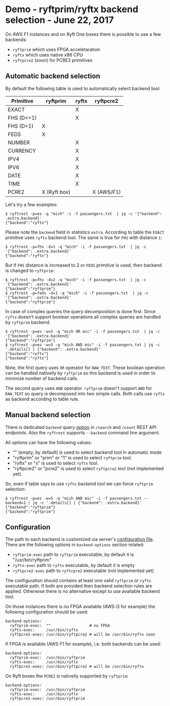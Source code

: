 # Demo - ryftprim/ryftx backend selection - June 22, 2017

On AWS F1 instances and on Ryft One boxes there is possible to use a few
backends:
- `ryftprim` which uses FPGA acceletaration
- `ryftx` which uses native x86 CPU
- `ryftpcre2` (soon) for PCRE2 primitives


## Automatic backend selection

By default the following table is used to automatically select backend tool:

| Primitive  | ryftprim     | ryftx | ryftpcre2  |
| ---------- | ------------ | ----- | ---------- |
| EXACT      |              |   X   |            |
| FHS (D<=1) |              |   X   |            |
| FHS (D>1)  |    X         |       |            |
| FEDS       |    X         |       |            |
| NUMBER     |              |   X   |            |
| CURRENCY   |              |   X   |            |
| IPV4       |              |   X   |            |
| IPV6       |              |   X   |            |
| DATE       |              |   X   |            |
| TIME       |              |   X   |            |
| PCRE2      | X (Ryft box) |       | X (AWS/F1) |


Let's try a few examples:

```{.sh}
$ ryftrest -p=es -q "mich" -i -f passengers.txt  | jq -c '{"backend": .extra.backend}'
{"backend":"ryftx"}
```

Please note the `backend` field in statistics `extra`. According to table the
`EXACT` primitive uses `ryftx` backend tool. The same is true for `FHS` with
distance `1`:

```{.sh}
$ ryftrest -p=fhs -d=1 -q "mich" -i -f passengers.txt  | jq -c '{"backend": .extra.backend}'
{"backend":"ryftx"}
```

But if `FHS` distance is increased to 2 or `FEDS` primitive is used, then backend is
changed to `ryftprim`:

```{.sh}
$ ryftrest -p=fhs -d=2 -q "mich" -i -f passengers.txt  | jq -c '{"backend": .extra.backend}'
{"backend":"ryftprim"}
$ ryftrest -p=feds -d=1 -q "mich" -i -f passengers.txt  | jq -c '{"backend": .extra.backend}'
{"backend":"ryftprim"}
```

In case of complex queries the query decomposition is done first. Since `ryftx`
doesn't  support boolean operations all complex queries are handled by `ryftprim`
backend.

```{.sh}
$ ryftrest -p=es -w=5 -q "mich OR mic" -i -f passengers.txt  | jq -c '{"backend": .extra.backend}'
{"backend":"ryftprim"}
$ ryftrest -p=es -w=5 -q "mich AND mic" -i -f passengers.txt | jq -c '.details[] | {"backend": .extra.backend}'
{"backend":"ryftx"}
{"backend":"ryftx"}
```

Note, the first query uses `OR` operator for `RAW_TEXT`. These boolean operation
can be handled nativelly by `ryftprim` so this backend is used in order to minimize
number of backend calls.

The second query uses `AND` operator. `ryftprim` doesn't support `AND` for `RAW_TEXT`
so query is decomposed into two simple calls. Both calls use `ryftx` as backend
according to table rule.


## Manual backend selection

There is dedicated `backend` query [option](../rest/search.md#search-backend-parameter)
in `/search` and `/count` REST API endpoints. Also the `ryftrest` supports `--backend`
command line argument.

All options can have the following values:
- "" (empty, by default) is used to select backend tool in automatic mode
- "ryftprim" or "prim" or "1" is used to select `ryftprim` tool.
- "ryftx" or "x" is used to select `ryftx` tool.
- "ryftpcre2" or "pcre2" is used to select `ryftpcre2` tool (not implemented yet).

So, even if table says to use `ryftx` backend tool we can force `ryftprim` selection:

```{.sh}
$ ryftrest -p=es -w=5 -q "mich AND mic" -i -f passengers.txt --backend=1 | jq -c '.details[] | {"backend": .extra.backend}'
{"backend":"ryftprim"}
{"backend":"ryftprim"}
```


## Configuration

The path to each backend is customized via server's [configuration file](../run.md#search-configuration).
There are the following options in `backend-options` section related:
- `ryftprim-exec` path to `ryftprim` executable, by default it is "/usr/bin/ryftprim"
- `ryftx-exec` path to `ryftx` executable, by default it is empty
- `ryftpcre2-exec` path to `ryftcpre2` executable (not implemented yet)

The configuration should contains at least one valid `ryftprim` or `ryftx` executable path.
If both are provided then backend selection rules are applied. Otherwise there is
no alternative except to use available backend tool.

On those instances there is no FPGA available (AWS i3 for example) the following
configuration should be used:
```{.yaml}
backend-options:
  ryftprim-exec:  ""                 # no FPGA
  ryftx-exec:     /usr/bin/ryftx
  ryftpcre2-exec: /usr/bin/ryftpcre2 # will be /usr/bin/ryftx soon
```

If FPGA is available (AWS F1 for example), i.e. both backends can be used:
```{.yaml}
backend-options:
  ryftprim-exec:  /usr/bin/ryftprim
  ryftx-exec:     /usr/bin/ryftx
  ryftpcre2-exec: /usr/bin/ryftpcre2 # will be /usr/bin/ryftx
```

On Ryft boxes the `PCRE2` is nativelly supported by `ryftprim`:
```{.yaml}
backend-options:
  ryftprim-exec:  /usr/bin/ryftprim
  ryftx-exec:     /usr/bin/ryftx
  ryftpcre2-exec: /usr/bin/ryftprim
```

